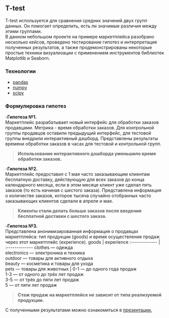 ## T-test
T-test используется для сравнения средних значений двух групп данных. Он помогает определить, есть ли значимые различия между этими группами.<br>
В данном небольшом проекте на примере маркетплейса разобрано несколько кейсов, проведено тестирование гипотез и интерпретация полученных результатов, а также продемонстрированы некоторые простые техники визуализации с применением инструментов библиотек Matplotlib и Seaborn.

### Технологии
- [pandas](https://pandas.pydata.org/)
- [numpy](https://numpy.org/)
- [scipy](https://scipy.org/)

### Формулировка гипотез
-**Гипотеза №1.** <br>
Маркетплейс разрабатывает новый интерфейс для обработки заказов продавцами. Метрика - время обработки заказов. Для контрольной группы продавцов оставили предыдущий интерфейс, для тестовой группы внедрили интерактивный дэшборд. Представлены результаты времени обработки заказов в часах для тестовой и контрольной групп.
>**Использование интерактивного дэшборда уменьшило время обработки заказов.**

-**Гипотеза №2.** <br>
Маркетплейс предоставил с 1 мая часто заказывающим клиентам бесплатную доставку, действующую для всех заказов до конца календарного месяца, если в этом месяце клиент уже сделал пять заказов (то есть начиная с шестого заказа).
Представлена информация о количестве заказов, которое тысяча случайно отобранных часто заказывающих клиентов сделали в апреле и мае.
>**Клиенты стали делать больше заказов после введения бесплатной доставки с шестого заказа.**

-**Гипотеза №3.** <br>
Представлена анонимизированная информация о продавцах маркетплейса: тип продукции (goods) и время осуществления продаж через этот маркетплейс (experience).
goods  | experience
:------------- | :-------------
clothes — одежда<br>electronics — электроника и техника<br>outdoor — товары для активного отдыха<br>beauty — косметика и товары для ухода<br>pets — товары для животных | 0-1 — до одного года продаж<br>1-3 — от одного до трёх лет продаж<br>3-5 — от трёх до пяти лет продаж<br>5    — от пяти лет продаж
>**Стаж продаж на маркетплейсе не зависит от типа реализуемой продукции.**

С полученными результатами можно ознакомиться в [презентации.](https://github.com/NikitaVarlamov/StatAndEDA_pet-projects/blob/main/T-test/T_test.pdf)